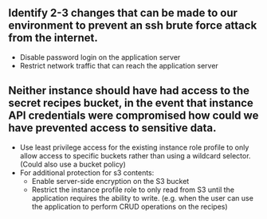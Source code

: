 ## Identify 2-3 changes that can be made to our environment to prevent an ssh brute force attack from the internet.

- Disable password login on the application server
- Restrict network traffic that can reach the application server

## Neither instance should have had access to the secret recipes bucket, in the event that instance API credentials were compromised how could we have prevented access to sensitive data.

- Use least privilege access for the existing instance role profile to only allow access to specific buckets rather than using a wildcard selector. (Could also use a bucket policy)
- For additional protection for s3 contents:
  - Enable server-side encryption on the S3 bucket
  - Restrict the instance profile role to only read from S3 until the application requires the ability to write. (e.g. when the user can use the application to perform CRUD operations on the recipes)